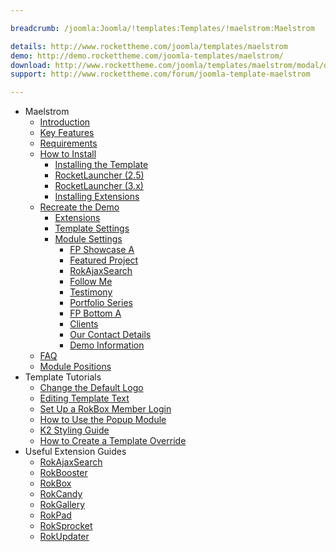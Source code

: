 ```yaml
---

breadcrumb: /joomla:Joomla/!templates:Templates/!maelstrom:Maelstrom

details: http://www.rockettheme.com/joomla/templates/maelstrom
demo: http://demo.rockettheme.com/joomla-templates/maelstrom/
download: http://www.rockettheme.com/joomla/templates/maelstrom/modal/downloads
support: http://www.rockettheme.com/forum/joomla-template-maelstrom

---
```


* Maelstrom
    * [Introduction]()
    * [Key Features](INDEX.md#key-features)
    * [Requirements](INDEX.md#requirements)
    * [How to Install](../../platform/templates.md#how-to-install)
        * [Installing the Template](../../platform/templates.md#how-to-install-a-joomla-template)
        * [RocketLauncher (2.5)](../../platform/install_joomla_25.md)
        * [RocketLauncher (3.x)](../../platform/install_joomla_3x.md)
        * [Installing Extensions](../../platform/extensions.md#how-to-install-an-extension)
    * [Recreate the Demo](demo.md)
        * [Extensions](demo.md#recommended-extensions)
        * [Template Settings](demo_override.md)
        * [Module Settings](demo.md#module-settings)
            * [FP Showcase A](demo_module_1.md)
            * [Featured Project](demo_module_2.md)
            * [RokAjaxSearch](demo_module_3.md)
            * [Follow Me](demo_module_4.md)
            * [Testimony](demo_module_5.md)
            * [Portfolio Series](demo_module_6.md)
            * [FP Bottom A](demo_module_7.md)
            * [Clients](demo_module_8.md)
            * [Our Contact Details](demo_module_9.md)
            * [Demo Information](demo_module_10.md)
    * [FAQ](faq.md)
    * [Module Positions](positions.md)
* Template Tutorials
    * [Change the Default Logo](../../basic/how_to_edit_the_logo.md)
    * [Editing Template Text](../../basic/how_to_edit_template_text.md)
    * [Set Up a RokBox Member Login](../../basic/how_to_set_up_a_rokbox_member_login.md)
    * [How to Use the Popup Module](../../basic/how_to_use_popup_module.md)
    * [K2 Styling Guide](../../basic/k2_styling_guide.md)
    * [How to Create a Template Override](../../basic/how_to_create_a_template_override.md)
* Useful Extension Guides
    * [RokAjaxSearch](../../extensions/rokajaxsearch/)
    * [RokBooster](../../extensions/rokbooster/)
    * [RokBox](../../extensions/rokbox/)
    * [RokCandy](../../extensions/rokcandy)
    * [RokGallery](../../extensions/rokgallery/)
    * [RokPad](../../extensions/rokpad/)
    * [RokSprocket](../../extensions/roksprocket/)
    * [RokUpdater](../../extensions/rokupdater/)